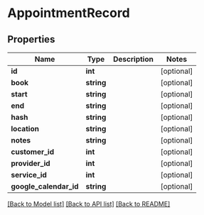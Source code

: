 # AppointmentRecord

## Properties
Name | Type | Description | Notes
------------ | ------------- | ------------- | -------------
**id** | **int** |  | [optional] 
**book** | **string** |  | [optional] 
**start** | **string** |  | [optional] 
**end** | **string** |  | [optional] 
**hash** | **string** |  | [optional] 
**location** | **string** |  | [optional] 
**notes** | **string** |  | [optional] 
**customer_id** | **int** |  | [optional] 
**provider_id** | **int** |  | [optional] 
**service_id** | **int** |  | [optional] 
**google_calendar_id** | **string** |  | [optional] 

[[Back to Model list]](../../README.md#documentation-for-models) [[Back to API list]](../../README.md#documentation-for-api-endpoints) [[Back to README]](../../README.md)

